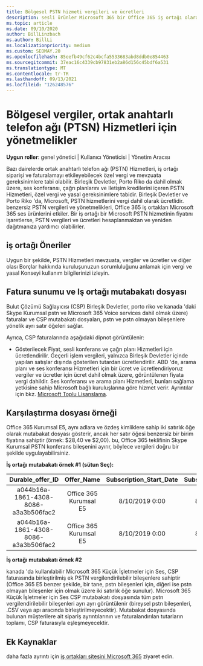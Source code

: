 ```yaml
---
title: Bölgesel PSTN hizmeti vergileri ve ücretleri
description: sesli ürünler Microsoft 365 bir Office 365 iş ortağı olarak, PSTN hizmetleri için bölgesel vergiler, ücretler veya yasal gereksinimlere tabi olabilirsiniz.
ms.topic: article
ms.date: 09/10/2020
author: BillLinzbach
ms.author: BillLi
ms.localizationpriority: medium
ms.custom: SEOMAY.20
ms.openlocfilehash: 85eefb49cf62c4bcfa5533683abd8ddb0e854463
ms.sourcegitcommit: 37eac16c4339cb97831eb2a86d156c45bdf6a531
ms.translationtype: MT
ms.contentlocale: tr-TR
ms.lasthandoff: 09/13/2021
ms.locfileid: "126248576"
---
```

# <a name="regional-taxes-regulations-for-public-switched-telephone-network-ptsn-services"></a>Bölgesel vergiler, ortak anahtarlı telefon ağı (PTSN) Hizmetleri için yönetmelikler

**Uygun roller**: genel yönetici | Kullanıcı Yöneticisi | Yönetim Aracısı

Bazı dairelerde ortak anahtarlı telefon ağı (PSTN) Hizmetleri, iş ortağı siparişi ve faturalamayı etkileyebilecek özel vergi ve mevzuata gereksinimlere tabi olabilir. Birleşik Devletler, Porto Riko da dahil olmak üzere, ses konferansı, çağrı planlarını ve Iletişim kredilerini içeren PSTN Hizmetleri, özel vergi ve yasal gereksinimlere tabidir. Birleşik Devletler ve Porto Riko 'da, Microsoft, PSTN hizmetlerini vergi dahil olarak ücretlidir.  benzersiz PSTN vergileri ve yönetmelikleri, Office 365 iş ortakları Microsoft 365 ses ürünlerini etkiler.  Bir iş ortağı bir Microsoft PSTN hizmetinin fiyatını işaretlerse, PSTN vergileri ve ücretleri hesaplanmaktan ve yeniden dağıtmanıza yardımcı olabilirler.

## <a name="partner-recommendations"></a>iş ortağı Öneriler

Uygun bir şekilde, PSTN Hizmetleri mevzuata, vergiler ve ücretler ve diğer olası Borçlar hakkında kuruluşunuzun sorumluluğunu anlamak için vergi ve yasal Konseyi kullanım bilgilerinizi izleyin.

## <a name="invoice-presentation-and-partner-reconciliation-file"></a>Fatura sunumu ve Iş ortağı mutabakatı dosyası

Bulut Çözümü Sağlayıcısı (CSP) Birleşik Devletler, porto riko ve kanada 'daki Skype Kurumsal pstn ve Microsoft 365 Voice services dahil olmak üzere) faturalar ve CSP mutabakatı dosyaları, pstn ve pstn olmayan bileşenlere yönelik ayrı satır öğeleri sağlar.

Ayrıca, CSP faturalarında aşağıdaki dipnot görüntülenir:

* Gösterilecek Fiyat, sesli konferans ve çağrı planı Hizmetleri için ücretlendirilir.  Geçerli işlem vergileri, yalnızca Birleşik Devletler içinde yapılan satışlar dışında gösterilen tutardan ücretlendirilir.  ABD 'de, arama planı ve ses konferansı Hizmetleri için bir ücret ve ücretlendiriyoruz vergiler ve ücretler için ücret dahil olmak üzere, görüntülenen fiyata vergi dahildir.  Ses konferansı ve arama planı Hizmetleri, bunları sağlama yetkisine sahip Microsoft bağlı kuruluşlarına göre hizmet verir.  Ayrıntılar için bkz. [Microsoft Toplu Lisanslama](https://go.microsoft.com/fwlink/?LinkId=690247).

## <a name="reconciliation-file-example"></a>Karşılaştırma dosyası örneği

Office 365 Kurumsal E5, aynı adlara ve özdeş kimliklere sahip iki satırlık öğe olarak mutabakat dosyası gösterir, ancak her satır öğesi benzersiz bir birim fiyatına sahiptir (örnek: $28,40 ve $2,00). bu, Office 365 teklifinin Skype Kurumsal PSTN konferans bileşenini ayırır, böylece vergileri doğru bir şekilde uygulayabilirsiniz.

**İş ortağı mutabakatı örnek #1 (sütun Seç):**

|**Durable_offer_ID**|**Offer_Name**|**Subscription_Start_Date**|**Subscription_End_Date**|**Charge_Start_Date**|**Charge_End_Date**|**Charge_Type**|**Unit_Price**|
|:----:|:----:|:----:|:----:|:----:|:----:|:----:|:----:|
|a044b16a-1861-4308-8086-a3a3b506fac2   |Office 365 Kurumsal E5   |8/10/2019 0:00   |8/11/2019 0:00   |8/11/2019 0:00|9/10/2019 0:00   |Bisiklet ücreti   |28.40   |
|a044b16a-1861-4308-8086-a3a3b506fac2   |Office 365 Kurumsal E5   |8/10/2019 0:00   |8/11/2019 0:00   |8/11/2019 0:00   |9/10/2019 0:00   |Bisiklet ücreti   |2,00   |

**İş ortağı mutabakatı örnek #2**

kanada 'da kullanılabilir Microsoft 365 Küçük İşletmeler için Ses, CSP faturasında birleştirilmiş ek PSTN vergilendirilebilir bileşenlere sahiptir (Office 365 E5 benzer şekilde, bir tane, pstn bileşenleri için, diğeri ise pstn olmayan bileşenler için olmak üzere iki satırlık öğe sunulur).  Microsoft 365 Küçük İşletmeler için Ses CSP mutabakatı dosyasında tüm pstn vergilendirilebilir bileşenleri ayrı ayrı görüntülenir (bireysel pstn bileşenleri, .CSV veya apı aracında birleştirilmeyecektir).  Mutabakat dosyasında bulunan müşterilere ait sipariş ayrıntılarının ve faturalandırılan tutarların toplamı, CSP faturasıyla eşleşmeyecektir.

## <a name="additional-resources"></a>Ek Kaynaklar
daha fazla ayrıntı için [iş ortakları sitesini Microsoft 365](https://www.microsoft.com/microsoft-365/partners/) ziyaret edin.


